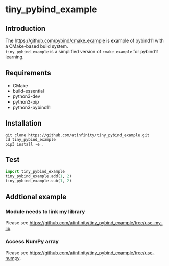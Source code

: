 # tiny_pybind_example

## Introduction

The <https://github.com/pybind/cmake_example> is example of pybind11 with a CMake-based build system.  
`tiny_pybind_example` is a simplified version of `cmake_example` for pybind11 learning.

## Requirements

- CMake
- build-essential
- python3-dev
- python3-pip
- python3-pybind11

## Installation

```shell
git clone https://github.com/atinfinity/tiny_pybind_example.git
cd tiny_pybind_example
pip3 install -e .
```

## Test

```python
import tiny_pybind_example
tiny_pybind_example.add(1, 2)
tiny_pybind_example.sub(1, 2)
```

## Addtional example

### Module needs to link my library

Please see <https://github.com/atinfinity/tiny_pybind_example/tree/use-my-lib>.

### Access NumPy array

Please see <https://github.com/atinfinity/tiny_pybind_example/tree/use-numpy>.
